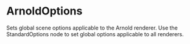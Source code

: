 # ArnoldOptions

Sets global scene options applicable to the Arnold
renderer. Use the StandardOptions node to set
global options applicable to all renderers.

